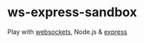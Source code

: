 # ws-express-sandbox

Play with [websockets][ws], Node.js &amp; [express][]

[ws]: https://learn.javascript.ru/websockets
[express]: https://expressjs.com/